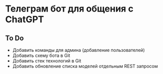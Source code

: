 # Телеграм бот для общения с ChatGPT
## To Do
- Добавить команды для админа (добавление пользователей)
- Добавить схему бота в Git
- Добавить стек технологий в Git
- Добавить обновление списка моделей отдельным REST запросом
